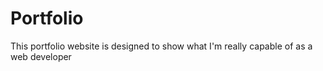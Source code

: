 # Portfolio
This portfolio website is designed to show what I'm really capable of as a web developer
